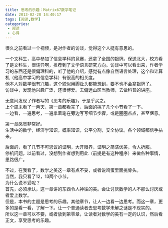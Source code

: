 ```yaml
---
title: 思考的乐趣：Matrix67数学笔记
date: 2013-02-28 14:40:17
tags: [阅读,数学]
categories: 
 - 阅读
 - 心得
---
```

很久之前看过一个视频，是对作者的访谈，觉得这个人挺有意思的。

一个文科生，高中参加了信息学科的竞赛，还拿了全国的银牌。保送北大，校方看了是文科生，很诧异啊，推荐到了文学语言研究方向。访谈中可以看出来，作者学习的东西还是很偏理科的，听了他的介绍，感觉有点像自然语言处理，这个和计算机（他高中学习的信息学科）有很高的相关度。  
他本人对数学很有兴趣，这个貌似用脚趾头都能想到，要不也不会拿银牌了。  
访谈中，发现他兴趣广泛，还很博爱。去偏远山区当教师，去做科普的讲座。

无意间发现了作者写的《思考的乐趣》，于是乎买之。  
上个周末看了一两天，第一章都看完了，后面的挑了几个小节看了一下。  
一边看，一遍思考，一遍拿着笔在旁边写写细节步骤，或是圈圈点点，甚至惬意。

第一章感觉非常好。  
生活中的数学，经济学知识，概率知识，公平分割，安全协议。各个领域都信手拈来。

后面的，看了几节不可思议的证明，大开眼界，证明之简洁优美，令人折服。  
停机问题，以前看过，没想到作者想到用此（前提是有这种程序）来做各种事情，思路很广。

不过，在我看了，数学之美这一章有点不妥，或者说鸡蛋里面挑骨头。  
当然，我只看了12，13两个小节。  
为什么说不妥呢？  
首先，必须承认，这一章讲的东西令人神往的美。会让讨厌数学的人不那么讨厌或者爱上数学。  
但是，本书的主题是思考的乐趣。其他章节，让人一边看一边思考。而这一章，更多的是看一看，了解一下。让一个普通读者去思考数学未解之谜是不现实的。  
所以这一章可以不要，或者放到第零章，让读者对数学的美有一定的认识，然后看正文，享受思考的乐趣。